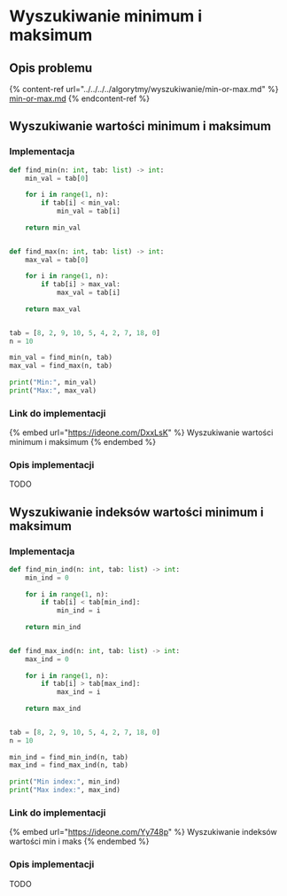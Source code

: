 # Wyszukiwanie minimum i maksimum

## Opis problemu

{% content-ref url="../../../../algorytmy/wyszukiwanie/min-or-max.md" %}
[min-or-max.md](../../../../algorytmy/wyszukiwanie/min-or-max.md)
{% endcontent-ref %}

## Wyszukiwanie wartości minimum i maksimum

### Implementacja

```python
def find_min(n: int, tab: list) -> int:
    min_val = tab[0]
    
    for i in range(1, n):
        if tab[i] < min_val:
            min_val = tab[i]
    
    return min_val


def find_max(n: int, tab: list) -> int:
    max_val = tab[0]
    
    for i in range(1, n):
        if tab[i] > max_val:
            max_val = tab[i]
    
    return max_val


tab = [8, 2, 9, 10, 5, 4, 2, 7, 18, 0]
n = 10
    
min_val = find_min(n, tab)
max_val = find_max(n, tab)
    
print("Min:", min_val)
print("Max:", max_val)
```

### Link do implementacji

{% embed url="https://ideone.com/DxxLsK" %}
Wyszukiwanie wartości minimum i maksimum
{% endembed %}

### Opis implementacji

TODO

## Wyszukiwanie indeksów wartości minimum i maksimum

### Implementacja

```python
def find_min_ind(n: int, tab: list) -> int:
    min_ind = 0
    
    for i in range(1, n):
        if tab[i] < tab[min_ind]:
            min_ind = i
    
    return min_ind


def find_max_ind(n: int, tab: list) -> int:
    max_ind = 0
    
    for i in range(1, n):
        if tab[i] > tab[max_ind]:
            max_ind = i
    
    return max_ind


tab = [8, 2, 9, 10, 5, 4, 2, 7, 18, 0]
n = 10
    
min_ind = find_min_ind(n, tab)
max_ind = find_max_ind(n, tab)
    
print("Min index:", min_ind)
print("Max index:", max_ind)
```

### Link do implementacji

{% embed url="https://ideone.com/Yy748p" %}
Wyszukiwanie indeksów wartości min i maks
{% endembed %}

### Opis implementacji

TODO
